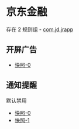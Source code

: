 # 京东金融

存在 2 规则组 - [com.jd.jrapp](/src/apps/com.jd.jrapp.ts)

## 开屏广告

- [快照-0](https://i.gkd.li/import/13054174)

## 通知提醒

默认禁用

- [快照-0](https://i.gkd.li/import/13249998)
- [快照-1](https://i.gkd.li/import/13255656)
